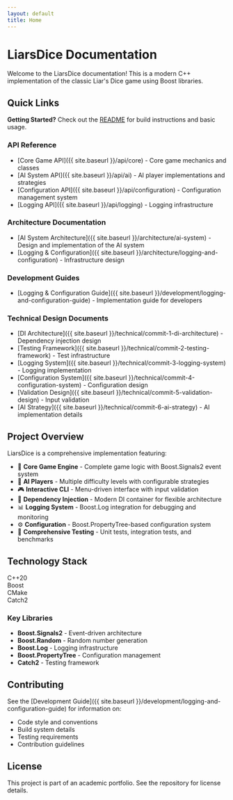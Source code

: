 ```yaml
---
layout: default
title: Home
---
```


# LiarsDice Documentation

Welcome to the LiarsDice documentation! This is a modern C++ implementation of the classic Liar's Dice game using Boost
libraries.

## Quick Links

<div class="alert alert-info">
  <strong>Getting Started?</strong> Check out the <a href="{{ site.baseurl }}/README">README</a> for build instructions and basic usage.
</div>

### API Reference

- [Core Game API]({{ site.baseurl }}/api/core) - Core game mechanics and classes
- [AI System API]({{ site.baseurl }}/api/ai) - AI player implementations and strategies
- [Configuration API]({{ site.baseurl }}/api/configuration) - Configuration management system
- [Logging API]({{ site.baseurl }}/api/logging) - Logging infrastructure

### Architecture Documentation

- [AI System Architecture]({{ site.baseurl }}/architecture/ai-system) - Design and implementation of the AI system
- [Logging & Configuration]({{ site.baseurl }}/architecture/logging-and-configuration) - Infrastructure design

### Development Guides

- [Logging & Configuration Guide]({{ site.baseurl }}/development/logging-and-configuration-guide) - Implementation guide
  for developers

### Technical Design Documents

- [DI Architecture]({{ site.baseurl }}/technical/commit-1-di-architecture) - Dependency injection design
- [Testing Framework]({{ site.baseurl }}/technical/commit-2-testing-framework) - Test infrastructure
- [Logging System]({{ site.baseurl }}/technical/commit-3-logging-system) - Logging implementation
- [Configuration System]({{ site.baseurl }}/technical/commit-4-configuration-system) - Configuration design
- [Validation Design]({{ site.baseurl }}/technical/commit-5-validation-design) - Input validation
- [AI Strategy]({{ site.baseurl }}/technical/commit-6-ai-strategy) - AI implementation details

## Project Overview

LiarsDice is a comprehensive implementation featuring:

- 🎲 **Core Game Engine** - Complete game logic with Boost.Signals2 event system
- 🤖 **AI Players** - Multiple difficulty levels with configurable strategies
- 🎮 **Interactive CLI** - Menu-driven interface with input validation
- 🔧 **Dependency Injection** - Modern DI container for flexible architecture
- 📊 **Logging System** - Boost.Log integration for debugging and monitoring
- ⚙️ **Configuration** - Boost.PropertyTree-based configuration system
- 🧪 **Comprehensive Testing** - Unit tests, integration tests, and benchmarks

## Technology Stack

<div class="badge badge-primary">C++20</div>
<div class="badge badge-secondary">Boost</div>
<div class="badge badge-success">CMake</div>
<div class="badge badge-warning">Catch2</div>

### Key Libraries

- **Boost.Signals2** - Event-driven architecture
- **Boost.Random** - Random number generation
- **Boost.Log** - Logging infrastructure
- **Boost.PropertyTree** - Configuration management
- **Catch2** - Testing framework

## Contributing

See the [Development Guide]({{ site.baseurl }}/development/logging-and-configuration-guide) for information on:

- Code style and conventions
- Build system details
- Testing requirements
- Contribution guidelines

## License

This project is part of an academic portfolio. See the repository for license details.